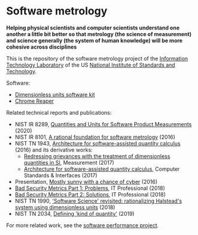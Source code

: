 # Software metrology

**Helping physical scientists and computer scientists understand one another a
little bit better so that metrology (the science of measurement) and science
generally (the system of human knowledge) will be more cohesive across
disciplines**

This is the repository of the software metrology project of the [Information
Technology Laboratory](https://www.nist.gov/itl) of the US [National
Institute of Standards and Technology](https://www.nist.gov).

Software:

  * [Dimensionless units software kit](https://github.com/usnistgov/Metrology/tree/master/DUSK)
  * [Chrome Reaper](https://github.com/usnistgov/Metrology/tree/master/Reaper)

Related technical reports and publications:

  * NIST IR 8289, [Quantities and Units for Software Product
    Measurements](https://doi.org/10.6028/NIST.IR.8289) (2020)
  * NIST IR 8101, [A rational foundation for software
    metrology](https://doi.org/10.6028/NIST.IR.8101) (2016)
  * NIST TN 1943, [Architecture for software-assisted quantity
    calculus](https://doi.org/10.6028/NIST.TN.1943) (2016) and its
    derivative works:
      * [Redressing grievances with the treatment of dimensionless quantities
        in SI](https://doi.org/10.1016/j.measurement.2017.05.043),
        Measurement (2017)
      * [Architecture for software-assisted quantity
        calculus](https://doi.org/10.1016/j.csi.2017.10.002),
        Computer Standards & Interfaces (2017)
  * Presentation, [Mostly sunny with a chance of
    cyber](https://www.nist.gov/node/1114701) (2016)
  * [Bad Security Metrics Part 1:  Problems](https://doi.org/10.1109/MITP.2018.011301733),
    IT Professional (2018)
  * [Bad Security Metrics Part 2:  Solutions](https://doi.org/10.1109/MITP.2018.021921653),
    IT Professional (2018)
  * NIST TN 1990, ['Software Science' revisited:  rationalizing Halstead's
    system using dimensionless units](https://doi.org/10.6028/NIST.TN.1990)
   (2018)
  * NIST TN 2034, [Defining 'kind of quantity'](https://doi.org/10.6028/NIST.TN.2034) (2019)

For more related work, see the [software performance
project](https://www.nist.gov/programs-projects/software-performance-project).
